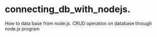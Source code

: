 # connecting_db_with_nodejs.
How to data base from node.js.
CRUD operation on database through node.js program
